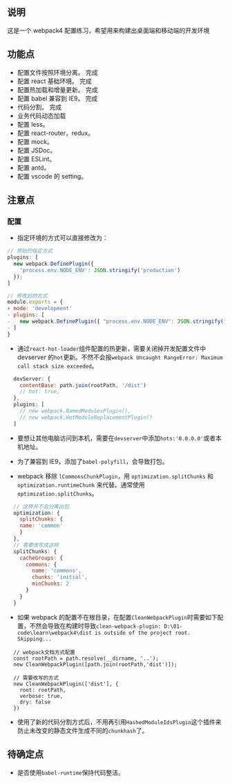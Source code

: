 ## 说明

这是一个 webpack4 配置练习，希望用来构建出桌面端和移动端的开发环境

## 功能点

- 配置文件按照环境分离。 完成
- 配置 react 基础环境。 完成
- 配置热加载和增量更新。 完成
- 配置 babel 兼容到 IE9。 完成
- 代码分割。 完成
- 业务代码动态加载
- 配置 less。
- 配置 react-router，redux。
- 配置 mock。
- 配置 JSDoc。
- 配置 ESLint。
- 配置 antd。
- 配置 vscode 的 setting。

## 注意点

### 配置

- 指定环境的方式可以直接修改为：

```javascript
// 原始的指定方式
plugins: [
  new webpack.DefinePlugin({
    'process.env.NODE_ENV': JSON.stringify('production')
  });
]

// 修改后的方式
module.exports = {
+ mode: 'development'
- plugins: [
-   new webpack.DefinePlugin({ "process.env.NODE_ENV": JSON.stringify("development") }),
- ]
}
```

- 通过`react-hot-loader`组件配置的热更新，需要关闭掉开发配置文件中 devserver 的`hot`更新。不然不会报`webpack Uncaught RangeError: Maximum call stack size exceeded`。

```javascript
  devServer: {
    contentBase: path.join(rootPath, '/dist')
    // hot: true,
  },
  plugins: [
    // new webpack.NamedModulesPlugin(),
    // new webpack.HotModuleReplacementPlugin()
  ]
```

- 要想让其他电脑访问到本机，需要在`devserver`中添加`hots:'0.0.0.0'`或者本机地址。

- 为了兼容到 IE9，添加了`babel-polyfill`，会导致打包。

- webpack 移除 `lCommonsChunkPlugin`，用 `optimization.splitChunks` 和 `optimization.runtimeChunk` 来代替。通常使用`optimization.splitChunks`。

```javascript
  // 这样并不会分离出包
  optimization: {
    splitChunks: {
    name: 'common'
    }
  },
  // 需要改写成这样
  splitChunks: {
    cacheGroups: {
      commons: {
        name: 'commons',
        chunks: 'initial',
        minChunks: 2
      }
    }
  }
```

- 如果 webpack 的配置不在根目录，在配置`CleanWebpackPlugin`时需要如下配置，不然会导致在构建时导致`clean-webpack-plugin: D:\01-code\learn\webpack4\dist is outside of the project root. Skipping...`

```javascrip
  // webpack文档方式配置
  const rootPath = path.resolve(__dirname, '..');
  new CleanWebpackPlugin([path.join(rootPath,'dist')]);

  // 需要改写的方式
  new CleanWebpackPlugin(['dist'], {
    root: rootPath,
    verbose: true,
    dry: false
  })
```

- 使用了新的代码分割方式后，不用再引用`HashedModuleIdsPlugin`这个插件来防止未改变的静态文件生成不同的`chunkhash`了。

## 待确定点

- 是否使用`babel-runtime`保持代码整洁。
